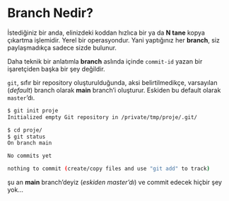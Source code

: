 # Branch Nedir?

İstediğiniz bir anda, elinizdeki koddan hızlıca bir ya da **N tane** kopya
çıkartma işlemidir. Yerel bir operasyondur. Yani yaptığınız her **branch**,
siz paylaşmadıkça sadece sizde bulunur.

Daha teknik bir anlatımla **branch** aslında içinde `commit-id` yazan bir
işaretçiden başka bir şey değildir.

`git`, sıfır bir repository oluşturulduğunda, aksi belirtilmedikçe, varsayılan
(*default*) branch olarak **main** branch’i oluşturur. Eskiden bu default
olarak `master`’dı.

```bash
$ git init proje
Initialized empty Git repository in /private/tmp/proje/.git/

$ cd proje/
$ git status
On branch main

No commits yet

nothing to commit (create/copy files and use "git add" to track)
```

şu an **main** branch’deyiz (*eskiden master’dı*) ve commit edecek hiçbir şey
yok...
